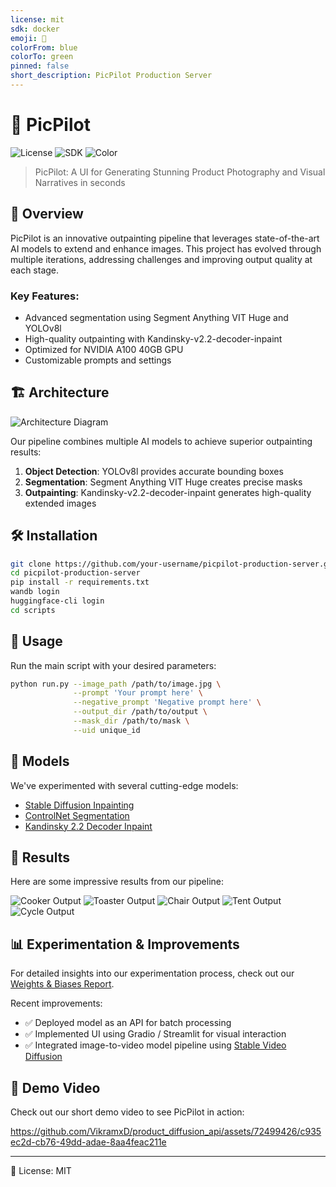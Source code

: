 ```yaml
---
license: mit
sdk: docker
emoji: 🚀
colorFrom: blue
colorTo: green
pinned: false
short_description: PicPilot Production Server
---
```

# 🚀 PicPilot 

![License](https://img.shields.io/badge/license-MIT-blue.svg)
![SDK](https://img.shields.io/badge/sdk-docker-blue.svg)
![Color](https://img.shields.io/badge/color-blue--green-brightgreen.svg)

> PicPilot: A UI for Generating Stunning Product Photography and Visual Narratives in seconds

## 📖 Overview

PicPilot is an innovative outpainting pipeline that leverages state-of-the-art AI models to extend and enhance images. This project has evolved through multiple iterations, addressing challenges and improving output quality at each stage.

### Key Features:
- Advanced segmentation using Segment Anything VIT Huge and YOLOv8l
- High-quality outpainting with Kandinsky-v2.2-decoder-inpaint
- Optimized for NVIDIA A100 40GB GPU
- Customizable prompts and settings

## 🏗 Architecture

![Architecture Diagram](https://github.com/VikramxD/product_diffusion_api/assets/72499426/5a2e8b47-5a77-485b-b20c-0bca0928cb8a)

Our pipeline combines multiple AI models to achieve superior outpainting results:
1. **Object Detection**: YOLOv8l provides accurate bounding boxes
2. **Segmentation**: Segment Anything VIT Huge creates precise masks
3. **Outpainting**: Kandinsky-v2.2-decoder-inpaint generates high-quality extended images

## 🛠 Installation

```bash
git clone https://github.com/your-username/picpilot-production-server.git
cd picpilot-production-server
pip install -r requirements.txt
wandb login
huggingface-cli login
cd scripts
```

## 🚀 Usage

Run the main script with your desired parameters:

```bash
python run.py --image_path /path/to/image.jpg \
              --prompt 'Your prompt here' \
              --negative_prompt 'Negative prompt here' \
              --output_dir /path/to/output \
              --mask_dir /path/to/mask \
              --uid unique_id
```

## 🧠 Models

We've experimented with several cutting-edge models:
- [Stable Diffusion Inpainting](https://huggingface.co/runwayml/stable-diffusion-inpainting)
- [ControlNet Segmentation](https://huggingface.co/lllyasviel/sd-controlnet-seg)
- [Kandinsky 2.2 Decoder Inpaint](https://huggingface.co/kandinsky-community/kandinsky-2-2-decoder-inpaint)

## 📸 Results

Here are some impressive results from our pipeline:

![Cooker Output](https://github.com/VikramxD/product_diffusion_api/assets/72499426/1228718b-5ef7-44a1-81f6-2953ffdc767c)
![Toaster Output](https://github.com/VikramxD/product_diffusion_api/assets/72499426/06e12aea-cdc2-4ab8-97e0-be77bc49a238)
![Chair Output](https://github.com/VikramxD/product_diffusion_api/assets/72499426/65bcd04f-a715-43c3-8928-a9669f8eda85)
![Tent Output](https://github.com/VikramxD/product_diffusion_api/assets/72499426/dd6af644-1c07-424a-8ba6-0715a5611094)
![Cycle Output](https://github.com/VikramxD/product_diffusion_api/assets/72499426/b1b8c745-deb4-41ff-a93a-77fa06f55cc3)

## 📊 Experimentation & Improvements

For detailed insights into our experimentation process, check out our [Weights & Biases Report](https://wandb.ai/vikramxd/product_placement_api/reports/Experimentation-Report---Vmlldzo3Mjg1MjQw).

Recent improvements:
- ✅ Deployed model as an API for batch processing
- ✅ Implemented UI using Gradio / Streamlit for visual interaction
- ✅ Integrated image-to-video model pipeline using [Stable Video Diffusion](https://huggingface.co/stabilityai/stable-video-diffusion-img2vid-xt)

## 🎥 Demo Video

Check out our short demo video to see PicPilot in action:

https://github.com/VikramxD/product_diffusion_api/assets/72499426/c935ec2d-cb76-49dd-adae-8aa4feac211e

---

📄 License: MIT


